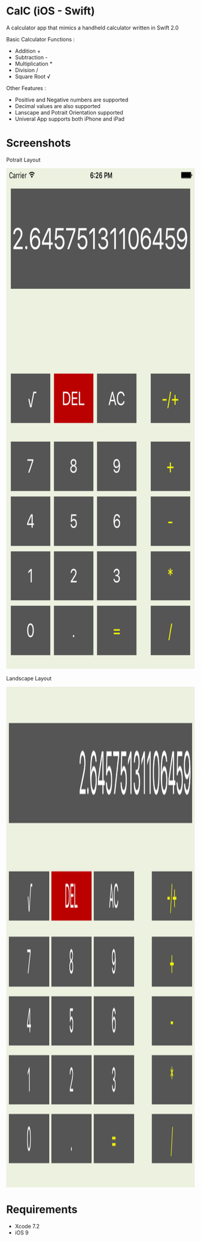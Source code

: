 # CalC (iOS - Swift)

A calculator app that mimics a handheld calculator written in Swift 2.0

Basic Calculator Functions :

- Addition        +
- Subtraction     -   
- Multiplication  *
- Division        /
- Square Root     √

Other Features : 

- Positive and Negative numbers are supported
- Decimal values are also supported
- Lanscape and Potrait Orientation supported
- Univeral App supports both iPhone and iPad

# Screenshots

Potrait Layout

<p align="center">
  <img src="Screenshots/screen1.png" width="750" height="1334">
</p>

Landscape Layout

<p align="center">
  <img src="Screenshots/screen2.png" width="750" height="1334">
</p>

# Requirements

- Xcode 7.2
- iOS 9


